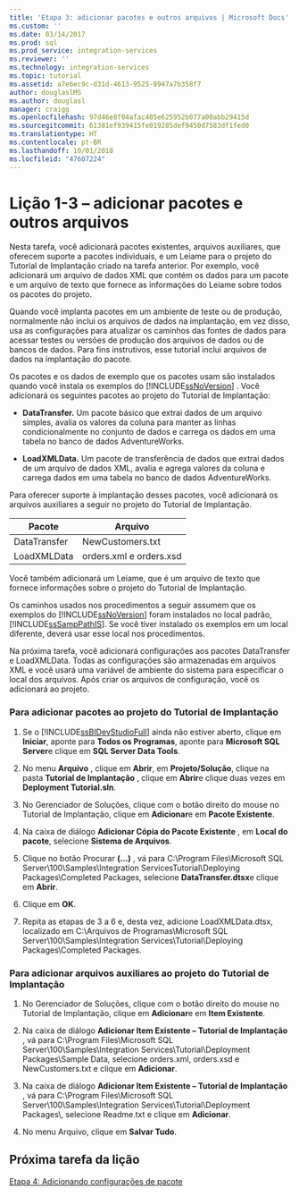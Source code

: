 ```yaml
---
title: 'Etapa 3: adicionar pacotes e outros arquivos | Microsoft Docs'
ms.custom: ''
ms.date: 03/14/2017
ms.prod: sql
ms.prod_service: integration-services
ms.reviewer: ''
ms.technology: integration-services
ms.topic: tutorial
ms.assetid: a7e6ec9c-d31d-4613-9525-8947a7b358f7
author: douglaslMS
ms.author: douglasl
manager: craigg
ms.openlocfilehash: 97d46e8f04afac405e625952b077a00abb29415d
ms.sourcegitcommit: 61381ef939415fe019285def9450d7583df1fed0
ms.translationtype: HT
ms.contentlocale: pt-BR
ms.lasthandoff: 10/01/2018
ms.locfileid: "47607224"
---
```

# <a name="lesson-1-3---adding-packages-and-other-files"></a>Lição 1-3 – adicionar pacotes e outros arquivos
Nesta tarefa, você adicionará pacotes existentes, arquivos auxiliares, que oferecem suporte a pacotes individuais, e um Leiame para o projeto do Tutorial de Implantação criado na tarefa anterior. Por exemplo, você adicionará um arquivo de dados XML que contém os dados para um pacote e um arquivo de texto que fornece as informações do Leiame sobre todos os pacotes do projeto.  
  
Quando você implanta pacotes em um ambiente de teste ou de produção, normalmente não inclui os arquivos de dados na implantação, em vez disso, usa as configurações para atualizar os caminhos das fontes de dados para acessar testes ou versões de produção dos arquivos de dados ou de bancos de dados. Para fins instrutivos, esse tutorial inclui arquivos de dados na implantação do pacote.  
  
Os pacotes e os dados de exemplo que os pacotes usam são instalados quando você instala os exemplos do [!INCLUDE[ssNoVersion](../includes/ssnoversion-md.md)] . Você adicionará os seguintes pacotes ao projeto do Tutorial de Implantação:  
  
-   **DataTransfer.** Um pacote básico que extrai dados de um arquivo simples, avalia os valores da coluna para manter as linhas condicionalmente no conjunto de dados e carrega os dados em uma tabela no banco de dados AdventureWorks.  
  
-   **LoadXMLData.** Um pacote de transferência de dados que extrai dados de um arquivo de dados XML, avalia e agrega valores da coluna e carrega dados em uma tabela no banco de dados AdventureWorks.  
  
Para oferecer suporte à implantação desses pacotes, você adicionará os arquivos auxiliares a seguir no projeto do Tutorial de Implantação.  
  
|Pacote|Arquivo|  
|-----------|--------|  
|DataTransfer|NewCustomers.txt|  
|LoadXMLData|orders.xml e orders.xsd|  
  
Você também adicionará um Leiame, que é um arquivo de texto que fornece informações sobre o projeto do Tutorial de Implantação.  
  
Os caminhos usados nos procedimentos a seguir assumem que os exemplos do [!INCLUDE[ssNoVersion](../includes/ssnoversion-md.md)] foram instalados no local padrão, [!INCLUDE[ssSampPathIS](../includes/sssamppathis-md.md)]. Se você tiver instalado os exemplos em um local diferente, deverá usar esse local nos procedimentos.  
  
Na próxima tarefa, você adicionará configurações aos pacotes DataTransfer e LoadXMLData. Todas as configurações são armazenadas em arquivos XML e você usará uma variável de ambiente do sistema para especificar o local dos arquivos. Após criar os arquivos de configuração, você os adicionará ao projeto.  
  
### <a name="to-add-packages-to-the-deployment-tutorial-project"></a>Para adicionar pacotes ao projeto do Tutorial de Implantação  
  
1.  Se o [!INCLUDE[ssBIDevStudioFull](../includes/ssbidevstudiofull-md.md)] ainda não estiver aberto, clique em **Iniciar**, aponte para **Todos os Programas**, aponte para **Microsoft SQL Server**e clique em **SQL Server Data Tools**.  
  
2.  No menu **Arquivo** , clique em **Abrir**, em **Projeto/Solução**, clique na pasta **Tutorial de Implantação** , clique em **Abrir**e clique duas vezes em **Deployment Tutorial.sln**.  
  
3.  No Gerenciador de Soluções, clique com o botão direito do mouse no Tutorial de Implantação, clique em **Adicionar**e em **Pacote Existente**.  
  
4.  Na caixa de diálogo **Adicionar Cópia do Pacote Existente** , em **Local do pacote**, selecione **Sistema de Arquivos**.  
  
5.  Clique no botão Procurar **(…)** , vá para C:\Program Files\Microsoft SQL Server\100\Samples\Integration ServicesTutorial\Deploying Packages\Completed Packages, selecione **DataTransfer.dtsx**e clique em **Abrir**.  
  
6.  Clique em **OK**.  
  
7.  Repita as etapas de 3 a 6 e, desta vez, adicione LoadXMLData.dtsx, localizado em C:\Arquivos de Programas\Microsoft SQL Server\100\Samples\Integration Services\Tutorial\Deploying Packages\Completed Packages.  
  
### <a name="to-add-ancillary-files-to-the-deployment-tutorial-project"></a>Para adicionar arquivos auxiliares ao projeto do Tutorial de Implantação  
  
1.  No Gerenciador de Soluções, clique com o botão direito do mouse no Tutorial de Implantação, clique em **Adicionar**e em **Item Existente**.  
  
2.  Na caixa de diálogo **Adicionar Item Existente – Tutorial de Implantação** , vá para C:\Program Files\Microsoft SQL Server\100\Samples\Integration Services\Tutorial\Deployment Packages\Sample Data, selecione orders.xml, orders.xsd e NewCustomers.txt e clique em **Adicionar**.  
  
3.  Na caixa de diálogo **Adicionar Item Existente – Tutorial de Implantação** , vá para C:\Program Files\Microsoft SQL Server\100\Samples\Integration Services\Tutorial\Deployment Packages\\, selecione Readme.txt e clique em **Adicionar**.  
  
4.  No menu Arquivo, clique em **Salvar Tudo**.  
  
## <a name="next-task-in-lesson"></a>Próxima tarefa da lição  
[Etapa 4: Adicionando configurações de pacote](../integration-services/lesson-1-4-adding-package-configurations.md)  
  
  
  
